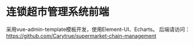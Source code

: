 # 连锁超市管理系统前端
采用vue-admin-template模板开发，使用Element-UI、Echarts。
后端请访问：https://github.com/Carytrue/supermarket-chain-management
